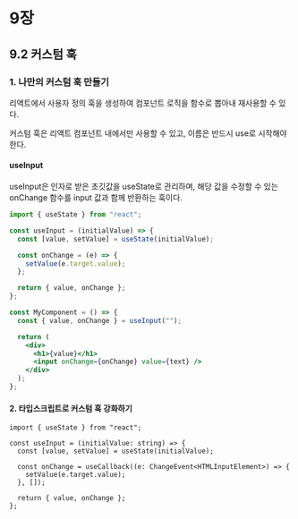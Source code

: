 # 9장

## 9.2 커스텀 훅

### 1. 나만의 커스텀 훅 만들기

리액트에서 사용자 정의 훅을 생성하여 컴포넌트 로직을 함수로 뽑아내 재사용할 수 있다.

커스텀 훅은 리액트 컴포넌트 내에서만 사용할 수 있고, 이름은 반드시 use로 시작해야 한다.

#### useInput

useInput은 인자로 받은 초깃값을 useState로 관리하며, 해당 값을 수정할 수 있는 onChange 함수를 input 값과 함께 반환하는 훅이다.

```jsx
import { useState } from "react";

const useInput = (initialValue) => {
  const [value, setValue] = useState(initialValue);

  const onChange = (e) => {
    setValue(e.target.value);
  };

  return { value, onChange };
};
```

```jsx
const MyComponent = () => {
  const { value, onChange } = useInput("");

  return (
    <div>
      <h1>{value}</h1>
      <input onChange={onChange} value={text} />
    </div>
  );
};
```

#### 2. 타입스크립트로 커스텀 훅 강화하기

```tsx
import { useState } from "react";

const useInput = (initialValue: string) => {
  const [value, setValue] = useState(initialValue);

  const onChange = useCallback((e: ChangeEvent<HTMLInputElement>) => {
    setValue(e.target.value);
  }, []);

  return { value, onChange };
};
```
